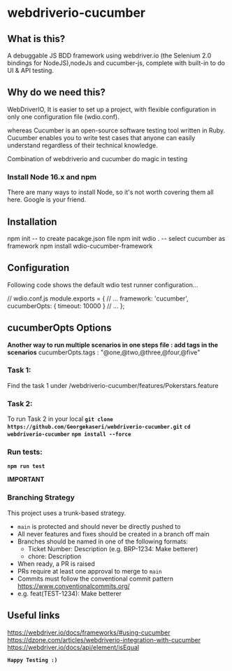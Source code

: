 # webdriverio-cucumber

## What is this?

A debuggable JS BDD framework using webdriver.io (the Selenium 2.0 bindings for NodeJS),nodeJs and cucumber-js, complete with built-in to do UI & API testing.

## Why do we need this?

WebDriverIO, It is easier to set up a project, with flexible configuration in only one configuration file (wdio.conf).

whereas
Cucumber is an open-source software testing tool written in Ruby. Cucumber enables you to write test cases that anyone can easily understand regardless of their technical knowledge.

Combination of webdriverio and cucumber do magic in testing

### Install Node 16.x and npm

There are many ways to install Node, so it's not worth covering them all here. Google is your friend.

## Installation

npm init -- to create pacakge.json file
npm init wdio . -- select cucumber as framework
npm install wdio-cucumber-framework

## Configuration

Following code shows the default wdio test runner configuration...

// wdio.conf.js
module.exports = {
// ...
framework: 'cucumber',
cucumberOpts: {
timeout: 10000
}
// ...
};

## cucumberOpts Options

**Another way to run multiple scenarios in one steps file : add tags in the scenarios**
cucumberOpts.tags : "@one,@two,@three,@four,@five"

### Task 1:

Find the task 1 under /webdriverio-cucumber/features/Pokerstars.feature

### Task 2:

To run Task 2 in your local
**`git clone https://github.com/Georgekaseri/webdriverio-cucumber.git`**
**`cd webdriverio-cucumber`**
**`npm install --force`**

### Run tests:

**`npm run test`**

**IMPORTANT**

### Branching Strategy

This project uses a trunk-based strategy.

- `main` is protected and should never be directly pushed to
- All never features and fixes should be created in a branch off main
- Branches should be named in one of the following formats:
  - Ticket Number: Description (e.g. BRP-1234: Make betterer)
  - chore: Description
- When ready, a PR is raised
- PRs require at least one approval to merge to `main`
- Commits must follow the conventional commit pattern https://www.conventionalcommits.org/
- e.g. feat(TEST-1234): Make betterer

## Useful links

https://webdriver.io/docs/frameworks/#using-cucumber
https://dzone.com/articles/webdriverio-integration-with-cucumber
https://webdriver.io/docs/api/element/isEqual

**`Happy Testing :)`**
